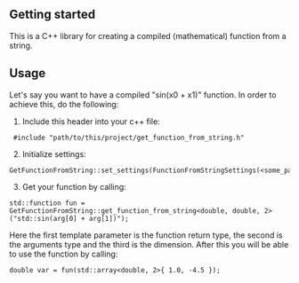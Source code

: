 ## Getting started
This is a C++ library for creating a compiled (mathematical) function from a string. 

## Usage
Let's say you want to have a compiled "sin(x0 + x1)" function. In order to achieve this, do the following:
1. Include this header into your c++ file:
```
 #include "path/to/this/project/get_function_from_string.h"
```
2. Initialize settings:
```
GetFunctionFromString::set_settings(FunctionFromStringSettings(<some_params>));
```
3. Get your function by calling:
```
std::function fun = GetFunctionFromString::get_function_from_string<double, double, 2>("std::sin(arg[0] + arg[1])");
```
Here the first template parameter is the function return type, the second is the arguments type and the third is the dimension.
After this you will be able to use the function by calling:
```
double var = fun(std::array<double, 2>{ 1.0, -4.5 });
```
